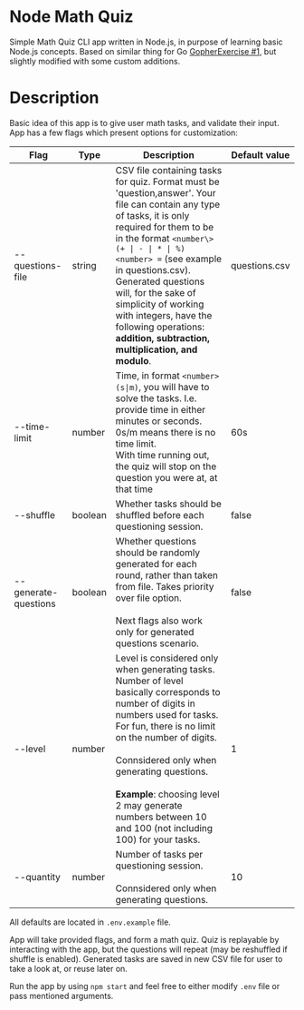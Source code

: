 # Node Math Quiz
Simple Math Quiz CLI app written in Node.js, in purpose of learning basic Node.js concepts. Based on similar thing for Go [GopherExercise #1](https://github.com/gophercises/quiz), but slightly modified with some custom additions.
# Description
Basic idea of this app is to give user math tasks, and validate their input. App has a few flags which present options for customization:

| Flag | Type | Description | Default value |
| ------ | ------ | ------ | ------ |
| --questions-file | string | CSV file containing tasks for quiz. Format must be 'question,answer'. Your file can contain any type of tasks, it is only required for them to be in the format `<number\> (+ \| - \| * \| %) <number> =` (see example in questions.csv). <br/> Generated questions will, for the sake of simplicity of working with integers, have the following operations: **addition, subtraction, multiplication, and modulo**. | questions.csv |
| --time-limit | number | Time, in format `<number>(s\|m)`, you will have to solve the tasks. I.e. provide time in either minutes or seconds. 0s/m means there is no time limit. <br/> With time running out, the quiz will stop on the question you were at, at that time| 60s |
| --shuffle | boolean | Whether tasks should be shuffled before each questioning session. | false |
| --generate-questions | boolean | Whether questions should be randomly generated for each round, rather than taken from file. Takes priority over file option. <br/><br/> Next flags also work only for generated questions scenario. | false |
| --level | number | Level is considered only when generating tasks. Number of level basically corresponds to number of digits in numbers used for tasks. For fun, there is no limit on the number of digits. <br/><br/> Connsidered only when generating questions. <br/><br/> **Example**: choosing level 2 may generate numbers between 10 and 100 (not including 100) for your tasks.|1|
| --quantity | number | Number of tasks per questioning session.<br/><br/> Connsidered only when generating questions. | 10 |


All defaults are located in `.env.example` file. 

App will take provided flags, and form a math quiz. Quiz is replayable by interacting with the app, but the questions will repeat (may be reshuffled if shuffle is enabled). Generated tasks are saved in new CSV file for user to take a look at, or reuse later on.

Run the app by using `npm start` and feel free to either modify `.env` file or pass mentioned arguments.
